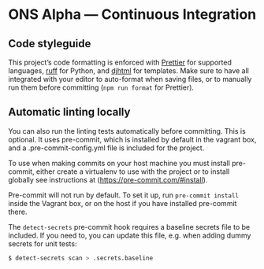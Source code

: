 # ONS Alpha — Continuous Integration

## Code styleguide

This project’s code formatting is enforced with [Prettier](https://prettier.io/) for supported languages, [ruff](https://github.com/astral-sh/ruff) for Python, and [djhtml](https://github.com/rtts/djhtml) for templates. Make sure to have all integrated with your editor to auto-format when saving files, or to manually run them before committing (`npm run format` for Prettier).

## Automatic linting locally

You can also run the linting tests automatically before committing. This is optional. It uses pre-commit, which is installed by default in the vagrant box, and a .pre-commit-config.yml file is included for the project.

To use when making commits on your host machine you must install pre-commit, either create a virtualenv to use with the project or to install globally see instructions at (https://pre-commit.com/#install).

Pre-commit will not run by default. To set it up, run `pre-commit install` inside the Vagrant box, or on the host if you have installed pre-commit there.

The `detect-secrets` pre-commit hook requires a baseline secrets file to be included. If you need to, you can update this file, e.g. when adding dummy secrets for unit tests:

```bash
$ detect-secrets scan > .secrets.baseline
```
